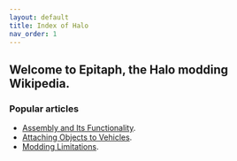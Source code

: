```yaml
---
layout: default
title: Index of Halo 
nav_order: 1
---
```

## Welcome to Epitaph, the Halo modding Wikipedia.

### Popular articles

* [Assembly and Its Functionality](https://epitaph.dev/docs/Tools/Assembly/Functionality/).
* [Attaching Objects to Vehicles](https://epitaph.dev/docs/PC/MCC/Halo%20Reach/Attaching%20Objects%20to%20Vehicles/).
* [Modding Limitations](https://epitaph.dev/docs/PC/MCC/Halo%20Reach/Modding%20Limitations/).
